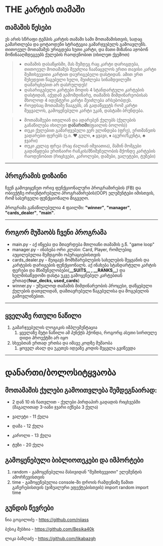 # THE კარტის თამაში

## თამაშის წესები

ეს არის სწრაფი ტემპის კარტის თამაში სამი მოთამაშისთვის, სადაც გამართლება და ცოტაოდენი სტრატეგია გამარჯვებულს გამოავლენს. თითოეულ მოთამაშეს ურიგდება ხუთი კარტი, და მათი მიზანია აჯობონ მოწინააღმდეგეებს ქულების რაოდენობით (იხილეთ ქვემოთ)

> * თამაშის დასაწყისში, მას შემდეგ რაც კარტი დარიგდება, თითოეულ მოთამაშეს შეუძლია ჩაანაცვლოს ერთი თავისი კარტი შემთხვევითი კარტით დაურიგებელი დასტიდან. ამით ერთ შეხედვით წაგებული ხელი, შეიძლება სინამდვილეში დამარცხებით არ დასრულდეს!
> * დასარიგებელი კარტები მოდის 4 სტანდარტული კარტების დასტიდან, აქედან გამომდინარე, თამაშის მიმდინარეობისას მხოლოდ 4 იდენტური კარტი შეიძლება არსებობდეს.
> * როედსაც მოთამაშე წააგებს, ან გადაწყვეტს რომ კარტი შეცვალოს, გამოყენებული კარტი უკან, დასტაში ბრუნდება.



> * მოთამაშეები ითვლიან და ადარებენ ქულებს (ქულების განაწილება იხილეთ **დანართში**(ფაილის ბოლოს))
> * თუკი ქულებით გამარჯვებული ვერ ვლინდება (ფრე), ერთმანეთს ვადარებთ ფერებს (ე.ი. ♥️ გული, ♠️
    ყვავი, ♦️ აგური/წკენტა, ♣️ ჯვარი)
> * თუკი კვლავ ფრეა (რაც ძალიან იშვიათია), მაშინ მომგები გადაწყდება ერთნაირი რანკის/მნიშვნელობის მქონდე კარტების რაოდენობით (რიცხვები, კაროლები, დამები, ვალეტები, ტუზები)

----
## პროგრამის დიზაინი

ჩვენ გამოვიყენეთ ორივ ფუნქციონალური პროგრამირების (FB) და ობიექტზე ორიენტირებული პროგრამირების(OOP) ელემენტები იმისთვის, რომ სასურველი ფუნქციონალი მიგვეღო.

პროგრამა განაწილებულია 4 ფაილში: **"winner"**, **"manager"**, **"cards_dealer"**, **"main"**.

----
## როგორ მუშაობს ჩვენი პროგრამა

* main.py - აქ იწყება და მთავრდება მთლიანი თამაშის ე.წ. "game loop"
* manager.py - ინახება ორი კლასი: Card, Player, რომლებიც აუცილებელია შემდგომი ოპერაციებისთვის
* cards_dealer.py - შეიცავს მომხმარებლების სახელების შეყვანის და კარტების დარიგების ფუნქციონალს. აქ ინახება სტანდარტული კარტის ფერები და მნიშვნელობები(**\_\_SUITS\_\_ , \_\_RANKS\_\_**) და ხელმისაწვდომი დასტა უკვე გამოყენებულ კარტებთან ერთად(**four_decks, used_cards**) 
* winner.py - უშუალოდ თამაშის მიმდინარეობის პროცესი, დაწყებული ქულების დათვლიდან, დამთავრებული წაგებულისა და მოგებულის გამოვლინებით.
----
## ყველაზე რთული ნაწილი

1. გამარჯვებულის ლოგიკის იმპლემენტაცია
    1. ყველაზე მეტი ნაწილი ამ პუნქტს ჰქონდა, როგორც ასეთი სირთულე დიდი პროექტში არ იყო
2. სხვებთან ერთად ერთსა და იმავე კოდზე მუშაობა
   1. ყოველ ახალ და უკეთეს იდეაზე კოდის შეცვლა გვიწევდა

-------
# დანართი/ბოლოსიტყვაობა

## მოთამაშის ქულები გამოითვლება შემდეგნაირად: 
* 2 დან 10 ის ჩათვლით - ქულები პირდაპირ გადადის რიცხვებში (მაგალითად 3-იანი ჯვარი იქნება 3 ქულა)

* ვალეტი - 11 ქულა 

* დამა - 12 ქულა 

* კაროლი - 13 ქულა

* ტუზი - 20 ქულა

## გამოყენებული ბიბლიოთეკები და იმპორტები

1. random - გამოყენებულია მასივიდან "შემთხვევითი" ელემენტის ამორჩევისთვის
2. time - გამოყენებულია console-ში დროის რამდენიმე წამით გაჩერებისთვის (ვიზუალური ეფექტებისთვის)
import random
import time

## გუნდის წევრები

ნია გოგილიძე - https://github.com/niiass

ბესიკ მესხია - https://github.com/Besika40k

ლიკა ბაზღაძე - https://github.com/likabazgh